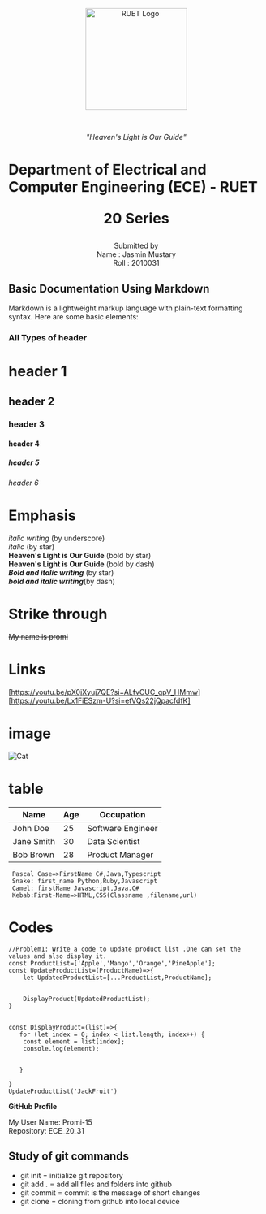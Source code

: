 <p align="center">
  <img src="https://saif1024bd.wordpress.com/wp-content/uploads/2011/06/ruet-monogram-1545x1850.png?w=250" alt="RUET Logo" height="200">
</p><br>


<p align="center"><em>"Heaven's Light is Our Guide"</em></p>

# Department of Electrical and Computer Engineering (ECE) - RUET<br> <p align='center'>20 Series</p>
  <p align='center' >
  Submitted by <br>
  Name : Jasmin Mustary<br>
  Roll : 2010031
  </p>

## Basic Documentation Using Markdown<br>
<p>Markdown is a lightweight markup language with plain-text formatting syntax. Here are some basic elements:</p>

### All Types of header
# header 1
## header 2
### header 3
#### header 4
##### header 5
###### header 6

# Emphasis
_italic writing_ (by underscore)<br>
*italic* (by star)<br>
**Heaven's Light is Our Guide** (bold by star)<br>
__Heaven's Light is Our Guide__ (bold by dash)<br>
***Bold and italic writing*** (by star)<br>
___bold and italic writing___(by dash)<br>

# Strike through
~~My name is promi~~
# Links
[https://youtu.be/pX0jXyuj7QE?si=ALfvCUC_qpV_HMmw]<br>
[https://youtu.be/Lx1FiESzm-U?si=etVQs22jQpacfdfK]<br>

# image
![Cat](https://th.bing.com/th/id/OIP.YwA6xGkFItqFcdN8eHm-aAHaHZ?rs=1&pid=ImgDetMain)<br>

# table
| Name      | Age | Occupation     |
|-----------|-----|----------------|
| John Doe  | 25  | Software Engineer |
| Jane Smith| 30  | Data Scientist    |
| Bob Brown | 28  | Product Manager   |


```
 Pascal Case=>FirstName C#,Java,Typescript
 Snake: first_name Python,Ruby,Javascript
 Camel: firstName Javascript,Java.C#
 Kebab:First-Name=>HTML,CSS(Classname ,filename,url)

```
# Codes
```
//Problem1: Write a code to update product list .One can set the values and also display it.
const ProductList=['Apple','Mango','Orange','PineApple'];
const UpdateProductList=(ProductName)=>{
    let UpdatedProductList=[...ProductList,ProductName];
   
    
    DisplayProduct(UpdatedProductList); 
}


const DisplayProduct=(list)=>{
   for (let index = 0; index < list.length; index++) {
    const element = list[index];
    console.log(element);
   
    
   }
   
}
UpdateProductList('JackFruit')
```

**GitHub Profile**<br>

My User Name: Promi-15<br>
Repository: ECE_20_31

## Study of git commands ##
- git init = initialize git repository
- git add . = add all files and folders into github
- git commit = commit is the message of short changes
- git clone = cloning  from github into local device